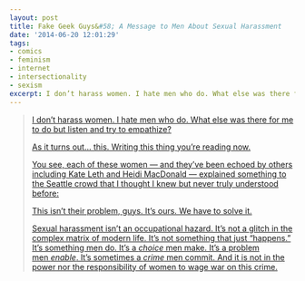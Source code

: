 ```yaml
---
layout: post
title: Fake Geek Guys&#58; A Message to Men About Sexual Harassment
date: '2014-06-20 12:01:29'
tags:
- comics
- feminism
- internet
- intersectionality
- sexism
excerpt: I don’t harass women. I hate men who do. What else was there for me to do but listen and try to empathize? As it turns out… this. Writing this thing you’re reading now.
---
```



> [I don’t harass women. I hate men who do. What else was there for me to do but listen and try to empathize?](http://comicsalliance.com/sexual-harassment-online-rape-threats-comics-superheroes-lessons-men-geek-culture/)
> 
> [As it turns out… this. Writing this thing you’re reading now.](http://comicsalliance.com/sexual-harassment-online-rape-threats-comics-superheroes-lessons-men-geek-culture/)
> 
> [You see, each of these women — and they’ve been echoed by others including Kate Leth and Heidi MacDonald — explained something to the Seattle crowd that I thought I knew but never truly understood before:](http://comicsalliance.com/sexual-harassment-online-rape-threats-comics-superheroes-lessons-men-geek-culture/)
> 
> [This isn’t their problem, guys. It’s ours. We have to solve it.](http://comicsalliance.com/sexual-harassment-online-rape-threats-comics-superheroes-lessons-men-geek-culture/)
> 
> [Sexual harassment isn’t an occupational hazard. It’s not a glitch in the complex matrix of modern life. It’s not something that just “happens.” It’s something men do. It’s a *choice* men make. It’s a problem men *enable*. It’s sometimes a *crime* men commit. And it is not in the power nor the responsibility of women to wage war on this crime.](http://comicsalliance.com/sexual-harassment-online-rape-threats-comics-superheroes-lessons-men-geek-culture/)


